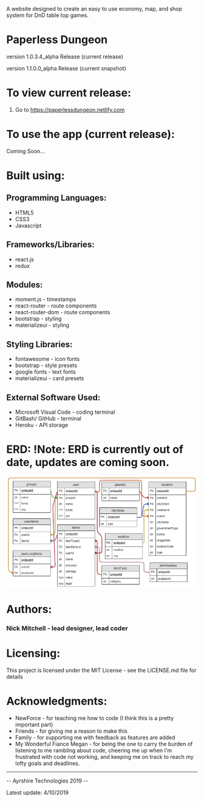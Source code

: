 A website designed to create an easy to use economy, map, and shop system for DnD table top games.

<h1>Paperless Dungeon</h1>
<p>version 1.0.3.4_alpha Release (current release)</p>
<p>version 1.1.0.0_alpha Release (current snapshot)</p>


# To view current release:
1) Go to https://paperlessdungeon.netlify.com

<!-- # To view snapshot:
1) Fork a copy of the pre-release code at https://github.com/iamnickmitchell/Paperless-Dungeon.
2) Go into the kennel subfolder using the terminal of your choice (I currently use GitBash).
3) Start a localhost server and run npm start (you must have node.js installed). -->

# To use the app (current release):

Coming Soon...

<!-- # To use the app (snapshot):

Coming Soon... -->


# Built using:
Programming Languages:
----------------
* HTML5
* CSS3
* Javascript

Frameworks/Libraries:
----------------
* react.js
* redux

Modules:
----------------
* moment.js - timestamps
* react-router - route components
* react-router-dom - route components
* bootstrap - styling
* materializeui - styling

Styling Libraries:
----------------
* fontawesome - icon fonts
* bootstrap - style presets
* google fonts - text fonts
* materializeui - card presets

External Software Used:
----------------
* Microsoft Visual Code - coding terminal
* GitBash/ GitHub - terminal
* Heroku - API storage

# ERD: !Note: ERD is currently out of date, updates are coming soon.
![Error: Image not found!](public/Images/README_images/ERD.png)

# Authors:
<h3>Nick Mitchell - lead designer, lead coder<h3>

# Licensing:
This project is licensed under the MIT License - see the LICENSE.md file for details

# Acknowledgments:
* NewForce - for teaching me how to code (I think this is a pretty important part)
* Friends - for giving me a reason to make this
* Family - for supporting me with feedback as features are added
* My Wonderful Fiance Megan - for being the one to carry the burden of listening to me rambling about code, cheering me up when I'm frustrated with code not working, and keeping me on track to reach my lofty goals and deadlines.

-----------
-- Ayrshire Technologies 2019 --

Latest update: 4/10/2019